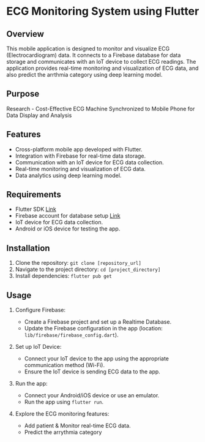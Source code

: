 # ECG Monitoring System using Flutter

## Overview

This mobile application is designed to monitor and visualize ECG (Electrocardiogram) data. It connects to a Firebase database for data storage and communicates with an IoT device to collect ECG readings. The application provides real-time monitoring and visualization of ECG data, and also predict the arrthmia category using deep learning model.

## Purpose
Research - Cost-Effective ECG Machine Synchronized to Mobile Phone for Data Display and Analysis 

## Features

- Cross-platform mobile app developed with Flutter.
- Integration with Firebase for real-time data storage.
- Communication with an IoT device for ECG data collection.
- Real-time monitoring and visualization of ECG data.
- Data analytics using deep learning model.

## Requirements

- Flutter SDK [Link](https://flutter.dev/docs/get-started/install)
- Firebase account for database setup [Link](https://firebase.google.com/)
- IoT device for ECG data collection.
- Android or iOS device for testing the app.

## Installation

1. Clone the repository: `git clone [repository_url]`
2. Navigate to the project directory: `cd [project_directory]`
3. Install dependencies: `flutter pub get`

## Usage

1. Configure Firebase:
   - Create a Firebase project and set up a Realtime Database.
   - Update the Firebase configuration in the app (location: `lib/firebase/firebase_config.dart`).
   
2. Set up IoT Device:
   - Connect your IoT device to the app using the appropriate communication method (Wi-Fi).
   - Ensure the IoT device is sending ECG data to the app.

3. Run the app:
   - Connect your Android/iOS device or use an emulator.
   - Run the app using `flutter run`.

4. Explore the ECG monitoring features:
   - Add patient & Monitor real-time ECG data.
   - Predict the arrythmia category


